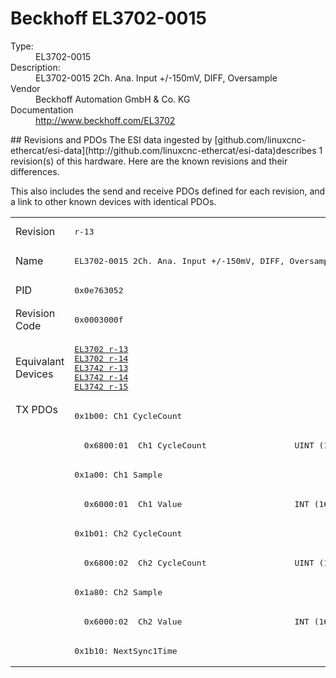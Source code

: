 #  Beckhoff EL3702-0015

<dl>
  <dt>Type:</dt><dd>EL3702-0015</dd>
  <dt>Description:</dt><dd>EL3702-0015 2Ch. Ana. Input +/-150mV, DIFF, Oversample</dd>
  <dt>Vendor</dt><dd>Beckhoff Automation GmbH & Co. KG</dd>
  <dt>Documentation</dt><dd><a href="http://www.beckhoff.com/EL3702">http://www.beckhoff.com/EL3702</a></dd>
</dl>
## Revisions and PDOs
The ESI data ingested by [github.com/linuxcnc-ethercat/esi-data](http://github.com/linuxcnc-ethercat/esi-data)describes 1 revision(s) of this hardware.  Here are the known revisions and their differences.

This also includes the send and receive PDOs defined for each revision, and a link to other known devices with identical PDOs.

<table>
<tr >
<td class="first">Revision</td>
<td ><pre>r-13</pre></td>
</tr>
<tr >
<td class="first">Name</td>
<td ><pre>EL3702-0015 2Ch. Ana. Input +/-150mV, DIFF, Oversample</pre></td>
</tr>
<tr >
<td class="first">PID</td>
<td ><pre>0x0e763052</pre></td>
</tr>
<tr >
<td class="first">Revision Code</td>
<td ><pre>0x0003000f</pre></td>
</tr>
<tr >
<td class="first">Equivalant Devices</td>
<td ><pre><a href="EL3702">EL3702 r-13</a><br/><a href="EL3702">EL3702 r-14</a><br/><a href="EL3742">EL3742 r-13</a><br/><a href="EL3742">EL3742 r-14</a><br/><a href="EL3742">EL3742 r-15</a></pre></td>
</tr>
<tr class="txpdo pdosection">
<td class="first" rowspan=9 valign=top>TX PDOs</td>
<td><pre>0x1b00: Ch1 CycleCount</pre></td>
<td></td>
</tr>
<tr class="txpdo">
<td ><pre>  0x6800:01  Ch1 CycleCount                  UINT (16 bits)</pre></td>
</tr>
<tr class="txpdo pdosection">
<td ><pre>0x1a00: Ch1 Sample</pre></td>
</tr>
<tr class="txpdo">
<td ><pre>  0x6000:01  Ch1 Value                       INT (16 bits)</pre></td>
</tr>
<tr class="txpdo pdosection">
<td ><pre>0x1b01: Ch2 CycleCount</pre></td>
</tr>
<tr class="txpdo">
<td ><pre>  0x6800:02  Ch2 CycleCount                  UINT (16 bits)</pre></td>
</tr>
<tr class="txpdo pdosection">
<td ><pre>0x1a80: Ch2 Sample</pre></td>
</tr>
<tr class="txpdo">
<td ><pre>  0x6000:02  Ch2 Value                       INT (16 bits)</pre></td>
</tr>
<tr class="txpdo pdosection">
<td ><pre>0x1b10: NextSync1Time</pre></td>
</tr>
</table>
